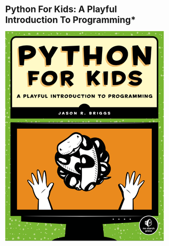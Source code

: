 # Python For Kids: A Playful Introduction To Programming*
![Plot Inputs](images/coverimage.png?raw=true "Python For Kids" ) 
